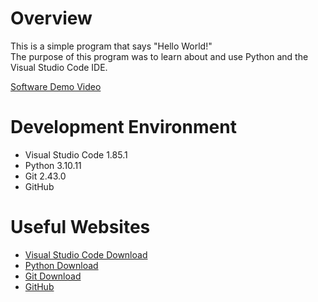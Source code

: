 # Overview

This is a simple program that says "Hello World!"  
The purpose of this program was to learn about and use Python and the Visual Studio Code IDE.

[Software Demo Video](https://www.youtube.com/watch?v=rdaUAOAeTgs)

# Development Environment

* Visual Studio Code 1.85.1
* Python 3.10.11
* Git 2.43.0
* GitHub

# Useful Websites

* [Visual Studio Code Download](https://code.visualstudio.com/download)
* [Python Download](https://www.python.org/downloads/)
* [Git Download](https://git-scm.com/download/win)
* [GitHub](https://git-scm.com/download/win)

